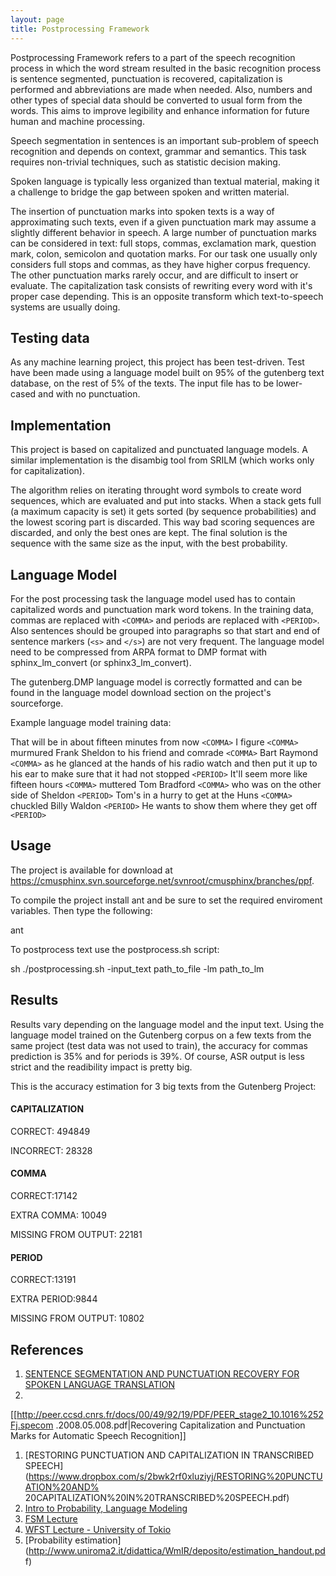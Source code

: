 ```yaml
---
layout: page 
title: Postprocessing Framework
---
```


Postprocessing Framework refers to a part of the speech recognition process in 
which the word stream resulted in the basic recognition process is sentence 
segmented, punctuation is recovered, capitalization is performed and 
abbreviations are made when needed. Also, numbers and other types of special 
data should be converted to usual form from the words. This aims to improve 
legibility and enhance information for future human and machine processing.

Speech segmentation in sentences is an important sub-problem of speech 
recognition and depends on context, grammar and semantics. This task requires 
non-trivial techniques, such as statistic decision making.

Spoken language is typically less organized than textual material, making it a 
challenge to bridge the gap between spoken and written material.

The insertion of punctuation marks into spoken texts is a way of approximating 
such texts, even if a given punctuation mark may assume a slightly different 
behavior in speech. A large number of punctuation marks can be considered in 
text: full stops, commas, exclamation mark, question mark, colon, semicolon and 
quotation marks. For our task one usually only considers full stops and commas, 
as they have higher corpus frequency. The other punctuation marks rarely occur, 
and are difficult to insert or evaluate. The capitalization task consists of 
rewriting every word with it's proper case depending. This is an opposite 
transform which text-to-speech systems are usually doing.

## Testing data

As any machine learning project, this project has been test-driven. Test have 
been made using a language model built on 95% of the gutenberg text database, 
on the rest of 5% of the texts.
The input file has to be lower-cased and with no punctuation.

## Implementation

This project is based on capitalized and punctuated language models. A similar 
implementation is the disambig tool from SRILM (which works only for 
capitalization).

The algorithm relies on iterating throught word symbols to create word 
sequences, which are evaluated and put into stacks. When a stack gets full (a 
maximum capacity is set) it gets sorted (by sequence probabilities) and the 
lowest scoring part is discarded. This way bad scoring sequences are discarded, 
and only the best ones are kept. The final solution is the sequence with the 
same size as the input, with the best probability.

## Language Model

For the post processing task the language model used has to contain capitalized 
words and punctuation mark word tokens. In the training data, commas are 
replaced with `<COMMA>` and periods are replaced with `<PERIOD>`. Also 
sentences should be grouped into paragraphs so that start and end of sentence 
markers (`<s>` and `</s>`) are not very frequent.  The language model need to 
be compressed from ARPA format to DMP format with sphinx_lm_convert (or 
sphinx3_lm_convert).

The gutenberg.DMP language model is correctly formatted and can be found in the 
language model download section on the project's sourceforge.

Example language model training data:

That will be in about fifteen minutes from now `<COMMA>` I figure `<COMMA>` 
murmured Frank Sheldon to his friend and comrade `<COMMA>` Bart Raymond 
`<COMMA>` as he glanced at the hands of his radio watch and then put it up to 
his ear to make sure that it had not stopped `<PERIOD>`  It'll seem more like 
fifteen hours `<COMMA>` muttered Tom Bradford `<COMMA>` who was on the other 
side of Sheldon `<PERIOD>`  Tom's in a hurry to get at the Huns `<COMMA>` 
chuckled Billy Waldon `<PERIOD>`  He wants to show them where they get off 
`<PERIOD>`  

## Usage

The project is available for download at 
https://cmusphinx.svn.sourceforge.net/svnroot/cmusphinx/branches/ppf.

To compile the project install ant and be sure to set the required enviroment 
variables.
Then type the following:

ant

To postprocess text use the postprocess.sh script:

sh ./postprocessing.sh -input_text path_to_file -lm path_to_lm

## Results

Results vary depending on the language model and the input text. Using the 
language model trained on the Gutenberg corpus on a few texts from the same 
project (test data was not used to train), the accuracy for commas prediction 
is 35% and for periods is 39%. Of course, ASR output is less strict and the 
readibility impact is pretty big.

This is the accuracy estimation for 3 big texts from the Gutenberg Project:

#### CAPITALIZATION

CORRECT: 494849

INCORRECT: 28328

#### COMMA

CORRECT:17142

EXTRA COMMA: 10049

MISSING FROM OUTPUT: 22181

#### PERIOD

CORRECT:13191

EXTRA PERIOD:9844

MISSING FROM OUTPUT: 10802

## References

 1.  [SENTENCE SEGMENTATION AND PUNCTUATION RECOVERY FOR SPOKEN LANGUAGE 
TRANSLATION](http://www.cs.cmu.edu/~ianlane/pub/PAULIK-icassp08.pdf)
 2.  
[[http://peer.ccsd.cnrs.fr/docs/00/49/92/19/PDF/PEER_stage2_10.1016%252Fj.specom
.2008.05.008.pdf|Recovering Capitalization and Punctuation
Marks for Automatic Speech Recognition]]
 1.  [RESTORING PUNCTUATION AND CAPITALIZATION IN TRANSCRIBED 
SPEECH](https://www.dropbox.com/s/2bwk2rf0xluziyj/RESTORING%20PUNCTUATION%20AND%
20CAPITALIZATION%20IN%20TRANSCRIBED%20SPEECH.pdf)
 2.  [Intro to Probability, Language 
Modeling](http://www.stanford.edu/class/cs224s/lec/224s.09.lec11.pdf)
 3.  [FSM 
Lecture](http://old-site.clsp.jhu.edu/ws04/calendar/School/FSMLecture.pdf)
 4.  [WFST Lecture - University of 
Tokio](http://www.gavo.t.u-tokyo.ac.jp/~novakj/wfst-algorithms.pdf)
 5.  [Probability 
estimation](http://www.uniroma2.it/didattica/WmIR/deposito/estimation_handout.pd
f)
